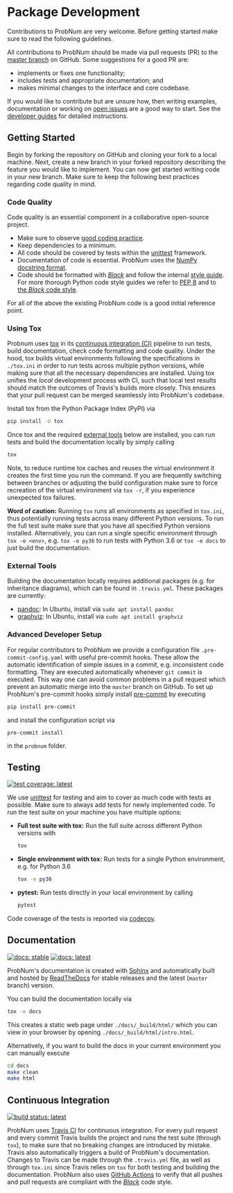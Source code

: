 # Package Development

Contributions to ProbNum are very welcome. Before getting started make sure to read the following guidelines.

All contributions to ProbNum should be made via pull requests (PR) to the
[master branch](https://github.com/probabilistic-numerics/probnum/tree/master) on GitHub. Some suggestions for
a good PR are:

- implements or fixes one functionality;
- includes tests and appropriate documentation; and
- makes minimal changes to the interface and core codebase.

If you would like to contribute but are unsure how, then writing examples, documentation or working on
[open issues](https://github.com/probabilistic-numerics/probnum/issues) are a good way to start. See the
[developer guides](https://probnum.readthedocs.io/en/latest/development/developer_guides.html)
for detailed instructions.

## Getting Started

Begin by forking the repository on GitHub and cloning your fork to a local machine. Next, create a new branch in your 
forked repository describing the feature you would like to implement. You can now get started writing code in your new 
branch. Make sure to keep the following best practices regarding code quality in mind.

### Code Quality

Code quality is an essential component in a collaborative open-source project.

- Make sure to observe [good coding practice](https://www.python.org/dev/peps/pep-0020/).
- Keep dependencies to a minimum.
- All code should be covered by tests within the [unittest](https://docs.python.org/3/library/unittest.html) framework.
- Documentation of code is essential. ProbNum uses the
[NumPy docstring format](https://numpydoc.readthedocs.io/en/latest/format.html).
- Code should be formatted with [*Black*](https://github.com/psf/black) and follow the internal [style guide](https://github.com/probabilistic-numerics/probnum/blob/master/STYLEGUIDE.md).
  For more thorough Python code style guides we refer to [PEP 8](https://www.python.org/dev/peps/pep-0008/) and to [the *Black* code style](https://github.com/psf/black/blob/master/docs/the_black_code_style.md).

For all of the above the existing ProbNum code is a good initial reference point.

### Using Tox

Probnum uses [tox](https://tox.readthedocs.io/en/latest/) in its [continuous integration (CI)](#continuous-integration) 
pipeline to run tests, build documentation, check code formatting and code quality. Under the hood, tox builds virtual 
environments following the specifications in `./tox.ini` in order to run tests across multiple python versions, while 
making sure that all the necessary dependencies are installed. Using tox unifies the *local* development process with CI, 
such that local test results should match the outcomes of Travis's builds more closely. This ensures that your pull 
request can be merged seamlessly into ProbNum's codebase.

Install tox from the Python Package Index (PyPI) via
```bash
pip install -U tox
```
Once tox and the required [external tools](#external-tools) below are installed, you can run tests and build the 
documentation locally by simply calling
```bash
tox
```
Note, to reduce runtime tox caches and reuses the virtual environment it creates the first time you run the command. If 
you are frequently switching between branches or adjusting the build configuration make sure to force recreation of the 
virtual environment via ``tox -r``, if you experience unexpected tox failures.

**Word of caution:**
Running `tox` runs all environments as specified in `tox.ini`, thus potentially running tests across many different 
Python versions. To run the full test suite make sure that you have all specified Python versions installed.
Alternatively, you can run a single specific environment through `tox -e <env>`, e.g. `tox -e py36` to run tests with 
Python 3.6 or `tox -e docs` to just build the documentation.

### External Tools

Building the documentation locally requires additional packages (e.g. for inheritance diagrams), which can be found in 
`.travis.yml`. These packages are currently:
- [pandoc](https://pandoc.org/): In Ubuntu, install via `sudo apt install pandoc`
- [graphviz](https://graphviz.org/): In Ubuntu, install via `sudo apt install graphviz`

### Advanced Developer Setup

For regular contributors to ProbNum we provide a configuration file `
.pre-commit-config.yaml ` with useful pre-commit hooks. These allow the automatic
identification of simple issues in a commit, e.g. inconsistent code formatting. They are executed automatically whenever
`git commit` is executed. This way one can avoid common problems in a pull request which prevent an automatic merge into 
the `master` branch on GitHub. To set up ProbNum's pre-commit hooks simply install [pre-commit](https://pre-commit.com/) 
by executing
```bash
pip install pre-commit
```
and install the configuration script via 
```
pre-commit install
```
in the `probnum` folder.

## Testing

[![test coverage: latest](https://img.shields.io/codecov/c/gh/probabilistic-numerics/probnum/master?label=Coverage%3A%20latest&logo=codecov)](https://codecov.io/gh/probabilistic-numerics/probnum/branch/master)

We use [unittest](https://docs.python.org/3/library/unittest.html) for testing and aim to cover as much code with tests 
as possible. Make sure to always add tests for newly implemented code. To run the test suite on your machine you have 
multiple options:

- **Full test suite with tox:** Run the full suite across different Python versions with
  
  ```bash
  tox
  ```
  
- **Single environment with tox:** Run tests for a single Python environment, e.g. for Python 3.6
  
  ```bash
  tox -e py36
  ```
  
- **pytest:** Run tests directly in your local environment by calling
  
  ```bash
  pytest
  ```
Code coverage of the tests is reported via [codecov](https://codecov.io/github/probabilistic-numerics/probnum?branch=master). 

## Documentation

[![docs: stable](https://img.shields.io/readthedocs/probnum.svg?logo=read%20the%20docs&logoColor=white&label=Docs:%20stable)](https://probnum.readthedocs.io/en/stable/)
[![docs: latest](https://img.shields.io/readthedocs/probnum.svg?logo=read%20the%20docs&logoColor=white&label=Docs:%20latest)](https://probnum.readthedocs.io/en/latest/)

ProbNum's documentation is created with [Sphinx](https://www.sphinx-doc.org/en/master/) and automatically built and 
hosted by [ReadTheDocs](https://readthedocs.org/projects/probnum/) for stable releases and the latest (`master` branch) 
version.

You can build the documentation locally via
```bash
tox -e docs
```
This creates a static web page under `./docs/_build/html/` which you can view in your browser by opening 
`./docs/_build/html/intro.html`.

Alternatively, if you want to build the docs in your current environment you can manually execute
```bash
cd docs
make clean
make html
```

## Continuous Integration

[![build status: latest](https://img.shields.io/travis/probabilistic-numerics/probnum/master.svg?logo=travis%20ci&logoColor=white&label=Travis%20CI:%20latest)](https://travis-ci.org/github/probabilistic-numerics/probnum/branches)

ProbNum uses [Travis CI](https://travis-ci.org/probabilistic-numerics/probnum) for continuous integration.
For every pull request and every commit Travis builds the project and runs the test suite (through `tox`), to make sure 
that no breaking changes are introduced by mistake. Travis also automatically triggers a 
build of ProbNum's documentation. Changes to Travis can be made through the `.travis.yml` file, as well as through 
`tox.ini` since Travis relies on `tox` for both testing and building the documentation. ProbNum also uses 
[GitHub Actions](https://docs.github.com/en/actions) to verify that all pushes and pull requests are compliant with the 
[*Black*](https://github.com/psf/black) code style.
